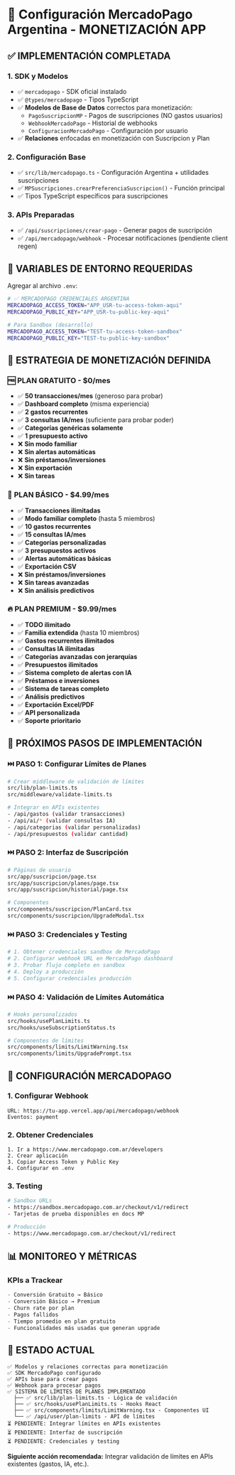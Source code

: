 # 🚀 Configuración MercadoPago Argentina - MONETIZACIÓN APP

## ✅ **IMPLEMENTACIÓN COMPLETADA**

### **1. SDK y Modelos**
- ✅ `mercadopago` - SDK oficial instalado
- ✅ `@types/mercadopago` - Tipos TypeScript
- ✅ **Modelos de Base de Datos** correctos para monetización:
  - `PagoSuscripcionMP` - Pagos de suscripciones (NO gastos usuarios)
  - `WebhookMercadoPago` - Historial de webhooks
  - `ConfiguracionMercadoPago` - Configuración por usuario
- ✅ **Relaciones** enfocadas en monetización con Suscripcion y Plan

### **2. Configuración Base**
- ✅ `src/lib/mercadopago.ts` - Configuración Argentina + utilidades suscripciones
- ✅ `MPSuscripciones.crearPreferenciaSuscripcion()` - Función principal
- ✅ Tipos TypeScript específicos para suscripciones

### **3. APIs Preparadas** 
- ✅ `/api/suscripciones/crear-pago` - Generar pagos de suscripción
- ✅ `/api/mercadopago/webhook` - Procesar notificaciones (pendiente client regen)

## 🔐 **VARIABLES DE ENTORNO REQUERIDAS**

Agregar al archivo `.env`:

```bash
# ✅ MERCADOPAGO CREDENCIALES ARGENTINA
MERCADOPAGO_ACCESS_TOKEN="APP_USR-tu-access-token-aqui"
MERCADOPAGO_PUBLIC_KEY="APP_USR-tu-public-key-aqui"

# Para Sandbox (desarrollo)
MERCADOPAGO_ACCESS_TOKEN="TEST-tu-access-token-sandbox"
MERCADOPAGO_PUBLIC_KEY="TEST-tu-public-key-sandbox"
```

## 🎯 **ESTRATEGIA DE MONETIZACIÓN DEFINIDA**

### 🆓 **PLAN GRATUITO - $0/mes**
- ✅ **50 transacciones/mes** (generoso para probar)
- ✅ **Dashboard completo** (misma experiencia)
- ✅ **2 gastos recurrentes**
- ✅ **3 consultas IA/mes** (suficiente para probar poder)
- ✅ **Categorías genéricas solamente**
- ✅ **1 presupuesto activo**
- ❌ **Sin modo familiar**
- ❌ **Sin alertas automáticas**
- ❌ **Sin préstamos/inversiones**
- ❌ **Sin exportación**
- ❌ **Sin tareas**

### 💎 **PLAN BÁSICO - $4.99/mes**
- ✅ **Transacciones ilimitadas**
- ✅ **Modo familiar completo** (hasta 5 miembros)
- ✅ **10 gastos recurrentes**
- ✅ **15 consultas IA/mes**
- ✅ **Categorías personalizadas**
- ✅ **3 presupuestos activos**
- ✅ **Alertas automáticas básicas**
- ✅ **Exportación CSV**
- ❌ **Sin préstamos/inversiones**
- ❌ **Sin tareas avanzadas**
- ❌ **Sin análisis predictivos**

### 🔥 **PLAN PREMIUM - $9.99/mes**
- ✅ **TODO ilimitado**
- ✅ **Familia extendida** (hasta 10 miembros)
- ✅ **Gastos recurrentes ilimitados**
- ✅ **Consultas IA ilimitadas**
- ✅ **Categorías avanzadas con jerarquías**
- ✅ **Presupuestos ilimitados**
- ✅ **Sistema completo de alertas con IA**
- ✅ **Préstamos e inversiones**
- ✅ **Sistema de tareas completo**
- ✅ **Análisis predictivos**
- ✅ **Exportación Excel/PDF**
- ✅ **API personalizada**
- ✅ **Soporte prioritario**

## 🚀 **PRÓXIMOS PASOS DE IMPLEMENTACIÓN**

### **⏭️ PASO 1: Configurar Límites de Planes**
```bash
# Crear middleware de validación de límites
src/lib/plan-limits.ts
src/middleware/validate-limits.ts

# Integrar en APIs existentes
- /api/gastos (validar transacciones)
- /api/ai/* (validar consultas IA)
- /api/categorias (validar personalizadas)
- /api/presupuestos (validar cantidad)
```

### **⏭️ PASO 2: Interfaz de Suscripción**
```bash
# Páginas de usuario
src/app/suscripcion/page.tsx
src/app/suscripcion/planes/page.tsx
src/app/suscripcion/historial/page.tsx

# Componentes
src/components/suscripcion/PlanCard.tsx
src/components/suscripcion/UpgradeModal.tsx
```

### **⏭️ PASO 3: Credenciales y Testing**
```bash
# 1. Obtener credenciales sandbox de MercadoPago
# 2. Configurar webhook URL en MercadoPago dashboard
# 3. Probar flujo completo en sandbox
# 4. Deploy a producción
# 5. Configurar credenciales producción
```

### **⏭️ PASO 4: Validación de Límites Automática**
```bash
# Hooks personalizados
src/hooks/usePlanLimits.ts
src/hooks/useSubscriptionStatus.ts

# Componentes de límites
src/components/limits/LimitWarning.tsx
src/components/limits/UpgradePrompt.tsx
```

## 🔧 **CONFIGURACIÓN MERCADOPAGO**

### **1. Configurar Webhook**
```
URL: https://tu-app.vercel.app/api/mercadopago/webhook
Eventos: payment
```

### **2. Obtener Credenciales**
```
1. Ir a https://www.mercadopago.com.ar/developers
2. Crear aplicación
3. Copiar Access Token y Public Key
4. Configurar en .env
```

### **3. Testing**
```bash
# Sandbox URLs
- https://sandbox.mercadopago.com.ar/checkout/v1/redirect
- Tarjetas de prueba disponibles en docs MP

# Producción 
- https://www.mercadopago.com.ar/checkout/v1/redirect
```

## 📊 **MONITOREO Y MÉTRICAS**

### **KPIs a Trackear**
```typescript
- Conversión Gratuito → Básico
- Conversión Básico → Premium  
- Churn rate por plan
- Pagos fallidos
- Tiempo promedio en plan gratuito
- Funcionalidades más usadas que generan upgrade
```

## 🎯 **ESTADO ACTUAL**
```
✅ Modelos y relaciones correctas para monetización
✅ SDK MercadoPago configurado  
✅ APIs base para crear pagos
✅ Webhook para procesar pagos
✅ SISTEMA DE LÍMITES DE PLANES IMPLEMENTADO
  ├── ✅ src/lib/plan-limits.ts - Lógica de validación
  ├── ✅ src/hooks/usePlanLimits.ts - Hooks React
  ├── ✅ src/components/limits/LimitWarning.tsx - Componentes UI
  └── ✅ /api/user/plan-limits - API de límites
⏳ PENDIENTE: Integrar límites en APIs existentes
⏳ PENDIENTE: Interfaz de suscripción
⏳ PENDIENTE: Credenciales y testing
```

**Siguiente acción recomendada:** Integrar validación de límites en APIs existentes (gastos, IA, etc.). 